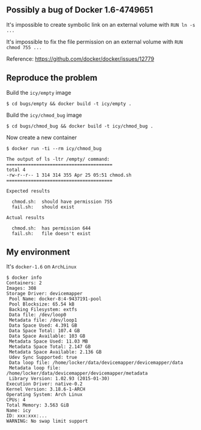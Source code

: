 ## Possibly a bug of Docker 1.6-4749651

It's impossible to create symbolic link
on an external volume with `RUN ln -s ...`

It's impossible to fix the file permission
on an external volume with `RUN chmod 755 ...`

Reference: https://github.com/docker/docker/issues/12779

## Reproduce the problem

Build the `icy/empty` image

    $ cd bugs/empty && docker build -t icy/empty .

Build the `icy/chmod_bug` image

    $ cd bugs/chmod_bug && docker build -t icy/chmod_bug .

Now create a new container

    $ docker run -ti --rm icy/chmod_bug

    The output of ls -ltr /empty/ command:
    =======================================
    total 4
    -rw-r--r-- 1 314 314 355 Apr 25 05:51 chmod.sh
    =======================================

    Expected results

      chmod.sh:  should have permission 755
      fail.sh:   should exist

    Actual results

      chmod.sh:  has permission 644
      fail.sh:   file doesn't exist

## My environment

It's `docker-1.6` on `ArchLinux`

    $ docker info
    Containers: 2
    Images: 308
    Storage Driver: devicemapper
     Pool Name: docker-8:4-9437191-pool
     Pool Blocksize: 65.54 kB
     Backing Filesystem: extfs
     Data file: /dev/loop0
     Metadata file: /dev/loop1
     Data Space Used: 4.391 GB
     Data Space Total: 107.4 GB
     Data Space Available: 103 GB
     Metadata Space Used: 11.03 MB
     Metadata Space Total: 2.147 GB
     Metadata Space Available: 2.136 GB
     Udev Sync Supported: true
     Data loop file: /home/locker/data/devicemapper/devicemapper/data
     Metadata loop file: /home/locker/data/devicemapper/devicemapper/metadata
     Library Version: 1.02.93 (2015-01-30)
    Execution Driver: native-0.2
    Kernel Version: 3.18.6-1-ARCH
    Operating System: Arch Linux
    CPUs: 4
    Total Memory: 3.563 GiB
    Name: icy
    ID: xxx:xxx:...
    WARNING: No swap limit support
